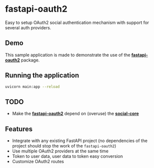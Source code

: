 # fastapi-oauth2

Easy to setup OAuth2 social authentication mechanism with support for several auth providers.

## Demo

This sample application is made to demonstrate the use of the [**fastapi-oauth2**](./fastapi_oauth2) package.

## Running the application

```bash
uvicorn main:app --reload
```

## TODO

- Make the [**fastapi-oauth2**](./fastapi_oauth2) depend
  on (overuse) the [**social-core**](https://github.com/python-social-auth/social-core)

## Features

- Integrate with any existing FastAPI project (no dependencies of the project should stop the work of
  the `fastapi-oauth2`)
- Use multiple OAuth2 providers at the same time
- Token to user data, user data to token easy conversion
- Customize OAuth2 routes
